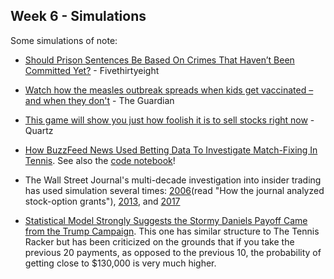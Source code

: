 ## Week 6 - Simulations

Some simulations of note:

- [Should Prison Sentences Be Based On Crimes That Haven’t Been Committed Yet?](https://fivethirtyeight.com/features/prison-reform-risk-assessment/) - Fivethirtyeight

- [Watch how the measles outbreak spreads when kids get vaccinated – and when they don't](https://www.theguardian.com/society/ng-interactive/2015/feb/05/-sp-watch-how-measles-outbreak-spreads-when-kids-get-vaccinated) - The Guardian

- [This game will show you just how foolish it is to sell stocks right now](https://qz.com/487013/this-game-will-show-you-just-how-foolish-it-is-to-sell-stocks-right-now/) - Quartz


- [How BuzzFeed News Used Betting Data To Investigate Match-Fixing In Tennis](https://www.buzzfeednews.com/article/johntemplon/how-we-used-data-to-investigate-match-fixing-in-tennis). See also the [code notebook](https://github.com/BuzzFeedNews/2016-01-tennis-betting-analysis)!

- The Wall Street Journal's multi-decade investigation into insider trading has used simulation several times: [2006](http://www.pulitzer.org/winners/wall-street-journal)(read "How the journal analyzed stock-option grants"), [2013](http://businessjournalism.org/2013/11/bronze-from-casual-conversation-to-massive-investigation-into-insider-trading/), and [2017](https://www.wsj.com/articles/hundreds-of-people-made-gifts-of-stock-with-great-timing-1513881239)

- [Statistical Model Strongly Suggests the Stormy Daniels Payoff Came from the Trump Campaign](https://medium.com/@whstancil/statistical-model-strongly-suggests-the-stormy-daniels-payoff-came-from-the-trump-campaign-7c09c300cb18). This one has similar structure to The Tennis Racker but has been criticized on the grounds that if you take the previous 20 payments, as opposed to the previous 10, the probability of getting close to $130,000 is very much higher.